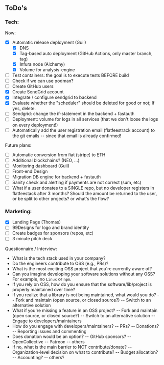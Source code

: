 ## ToDo's

### Tech:

Now:
- [x] Automatic release deployment (Guil)
  - [x] DNS
  - [x] Tag-based auto deployment (GitHub Actions, only master branch, tag)
  - [x] Infura node (Alchemy)
  - [x] Volume for analysis-engine
- [ ] Test containers: the goal is to execute tests BEFORE build
- [ ] Check if we can use podman?
- [ ] Create GitHub users
- [x] Create SendGrid account
- [x] Integrate / configure sendgrid to backend
- [x] Evaluate whether the "scheduler" should be deleted for good or not; If yes, delete.
- [ ] Sendgrid: change the if-statement in the backend + fastauth
- [ ] Deployment: volume for logs in all services (that we don't loose the logs on every deployment!)
- [ ] Automatically add the user registration email (flatfeestrack account) to the git emails -- since that email is already confirmed! 

Future plans:
- [ ] Automatic conversion from fiat (stripe) to ETH
- [ ] Additional blockchains? (NEO, ...)
- [ ] Monitoring dashboard (Guil)
- [ ] Front-end Design
- [ ] Migration DB engine for backend + fastauth
- [ ] Sanity check and alerting if payments are not correct (sum, etc)
- [ ] What if a user donates to a SINGLE repo, but no developer registers 
in flatfeestack after 3 months? Should the amount be returned to the user, or be 
split to other projects? or what's the flow? 

### Marketing:

- [x] Landing Page (Thomas)
- [ ] 99Designs for logo and brand identity
- [ ] Create badges for sponsors (repos, etc)
- [ ] 3 minute pitch deck

Questionnaire / Interview:

- What is the tech stack used in your company?
- Do the engineers contribute to OSS (e.g., PRs)?
- What is the most exciting OSS project that you're currently aware of?
- Can you imagine developing your software solutions without any OSS? For example, no `Linux` or `npm`.
- If you rely on OSS, how do you ensure that the software/lib/project is properly maintained over time?
- If you realize that a library is not being maintained, what would you do?
  -- Fork and maintain (open source, or closed source?)
  -- Switch to an alternative solution
- What if you're missing a feature in an OSS project?
  -- Fork and maintain (open source, or closed source?)
  -- Switch to an alternative solution
  -- Engage to developers/maintainers
- How do you engage with developers/maintainers?
  -- PRs?
  -- Donations?
  -- Reporting issues and commenting
- Does donation would be an option?
  -- GitHub sponsors?
  -- OpenCollective
  -- Patreon
  -- others
- If no, what is the main barrier to NOT contribute/donate?
  -- Organization-level decision on what to contribute?
  -- Budget allocation?
  -- Accounting?
  -- others?
  